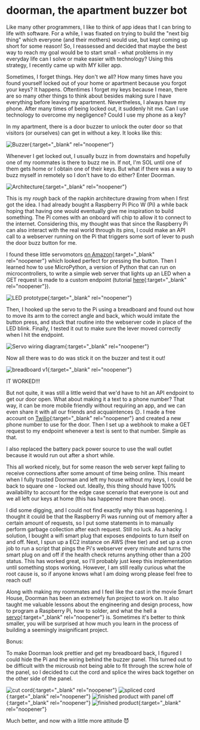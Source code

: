 # doorman, the apartment buzzer bot

Like many other programmers, I like to think of app ideas that I can bring to life with software. For a while, I was fixated on trying to build the "next big thing" which everyone (and their mothers) would use, but kept coming up short for some reason! So, I reassessed and decided that maybe the best way to reach my goal would be to start small - what problems in my everyday life can I solve or make easier with technology? Using this strategy, I recently came up with MY killer app.

Sometimes, I forget things. Hey don't we all? How many times have you found yourself locked out of your home or apartment because you forgot your keys? It happens. Oftentimes I forget my keys because I mean, there are so many other things to think about besides making sure I have everything before leaving my apartment. Nevertheless, I always have my phone. After many times of being locked out, it suddenly hit me. Can I use technology to overcome my negligence? Could I use my phone as a key?

In my apartment, there is a door buzzer to unlock the outer door so that visitors (or ourselves) can get in without a key. It looks like this:

![Buzzer](/images/2023-06-28-doorman/buzzer.jpg){:target="_blank" rel="noopener"}

Whenever I get locked out, I usually buzz in from downstairs and hopefully one of my roommates is there to buzz me in. If not, I'm SOL until one of them gets home or I obtain one of their keys. But what if there was a way to buzz myself in remotely so I don't have to do either? Enter Doorman.

![Architecture](/images/2023-06-28-doorman/architecture.jpg){:target="_blank" rel="noopener"}

This is my _rough_ back of the napkin architecture drawing from when I first got the idea. I had already bought a Raspberry Pi Pico W (Pi) a while back hoping that having one would eventually give me inspiration to build something. The Pi comes with an onboard wifi chip to allow it to connect to the internet. Considering this, my thought was that since the Raspberry Pi can also interact with the real world through its pins, I could make an API call to a webserver running on the Pi that triggers some sort of lever to push the door buzz button for me.

I found these little servomotors [on Amazon](https://www.amazon.com/gp/product/B09G9YLKY3/ref=ppx_yo_dt_b_asin_image_o07_s00?ie=UTF8&psc=1){:target="_blank" rel="noopener"} which looked perfect for pressing the button. Then I learned how to use MicroPython, a version of Python that can run on microcontrollers, to write a simple web server that lights up an LED when a GET request is made to a custom endpoint (tutorial [here](https://www.raspberrypi.com/news/how-to-run-a-webserver-on-raspberry-pi-pico-w/){:target="_blank" rel="noopener"}).

![LED prototype](/images/2023-06-28-doorman/led_prototype.jpg){:target="_blank" rel="noopener"}

Then, I hooked up the servo to the Pi using a breadboard and found out how to move its arm to the correct angle and back, which would imitate the button press, and stuck that routine into the webserver code in place of the LED blink. Finally, I tested it out to make sure the lever moved correctly when I hit the endpoint.

![Servo wiring diagram](/images/2023-06-28-doorman/servo_wiring.jpeg){:target="_blank" rel="noopener"}

Now all there was to do was stick it on the buzzer and test it out!

![breadboard v1](/images/2023-06-28-doorman/breadboard_v1.jpg){:target="_blank" rel="noopener"}

IT WORKED!!!

But not quite, it was still a little weird that we'd have to hit an API endpoint to get our door open. What about making it a text to a phone number? That way, it can be more mobile friendly without requiring an app, and we can even share it with all our friends and acquaintences 😉. I made a free account on [Twilio](https://www.twilio.com/try-twilio){:target="_blank" rel="noopener"} and created a new phone number to use for the door. Then I set up a webhook to make a GET request to my endpoint whenever a text is sent to that number. Simple as that.

I also replaced the battery pack power source to use the wall outlet because it would run out after a short while.

This all worked nicely, but for some reason the web server kept failing to receive connections after some amount of time being online. This meant when I fully trusted Doorman and left my house without my keys, I could be back to square one - locked out. Ideally, this thing should have 100% availability to account for the edge case scenario that everyone is out and we all left our keys at home (this has happened more than once).

I did some digging, and I could not find exactly why this was happening. I thought it could be that the Raspberry Pi was running out of memory after a certain amount of requests, so I put some statements in to manually perform garbage collection after each request. Still no luck. As a hacky solution, I bought a wifi smart plug that exposes endpoints to turn itself on and off. Next, I spun up a EC2 instance on AWS (free tier) and set up a cron job to run a script that pings the Pi's webserver every minute and turns the smart plug on and off if the health check returns anything other than a 200 status. This has worked great, so I'll probably just keep this implementation until something stops working. However, I am still really curious what the root cause is, so if anyone knows what I am doing wrong please feel free to reach out!

Along with making my roommates and I feel like the cast in the movie Smart House, Doorman has been an extremely fun project to work on. It also taught me valuable lessons about the engineering and design process, how to program a Raspberry Pi, how to solder, and what the hell a [servo](https://en.wikipedia.org/wiki/Servomotor){:target="_blank" rel="noopener"} is. Sometimes it's better to think smaller, you will be surprised at how much you learn in the process of building a seemingly insignificant project.


Bonus:

To make Doorman look prettier and get my breadboard back, I figured I could hide the Pi and the wiring behind the buzzer panel. This turned out to be difficult with the microusb not being able to fit through the screw hole of the panel, so I decided to cut the cord and splice the wires back together on the other side of the panel.

![cut cord](/images/2023-06-28-doorman/cut_cord.jpg){:target="_blank" rel="noopener"}
![spliced cord](/images/2023-06-28-doorman/spliced_cord.jpg){:target="_blank" rel="noopener"}
![finished product with panel off](/images/2023-06-28-doorman/v2_clean_panel_off.jpg){:target="_blank" rel="noopener"}
![finished product](/images/2023-06-28-doorman/v2_clean.jpg){:target="_blank" rel="noopener"}

Much better, and now with a little more attitude 😈
